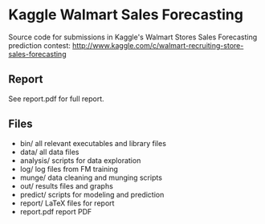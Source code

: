 # Kaggle Walmart Sales Forecasting
Source code for submissions in Kaggle's Walmart Stores Sales Forecasting prediction contest: http://www.kaggle.com/c/walmart-recruiting-store-sales-forecasting

## Report
See report.pdf for full report.

## Files
* bin/            all relevant executables and library files
* data/           all data files
* analysis/       scripts for data exploration
* log/            log files from FM training
* munge/          data cleaning and munging scripts
* out/            results files and graphs
* predict/        scripts for modeling and prediction
* report/         LaTeX files for report
* report.pdf      report PDF